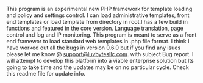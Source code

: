 This program is an experimental new PHP framework for template loading and policy and settings control. I can load administrative templates, front end templates or load template from directory in root.I has a few build in functions and featured in the core version. Language translation, page control and log and IP monitoring.
This program is meant to serve as a front end framewor to load standard web templates in .php file format. I think I have worked out all the bugs in version 0.6.0 but if you find any isues please let me know @ support@luvbytesllc.com. with subject Bug report. I will attempt to develop this platform into a viable enterprise solution but Its going to take time
and the updates may be on no particular cycle. Check this readme file for update info.
